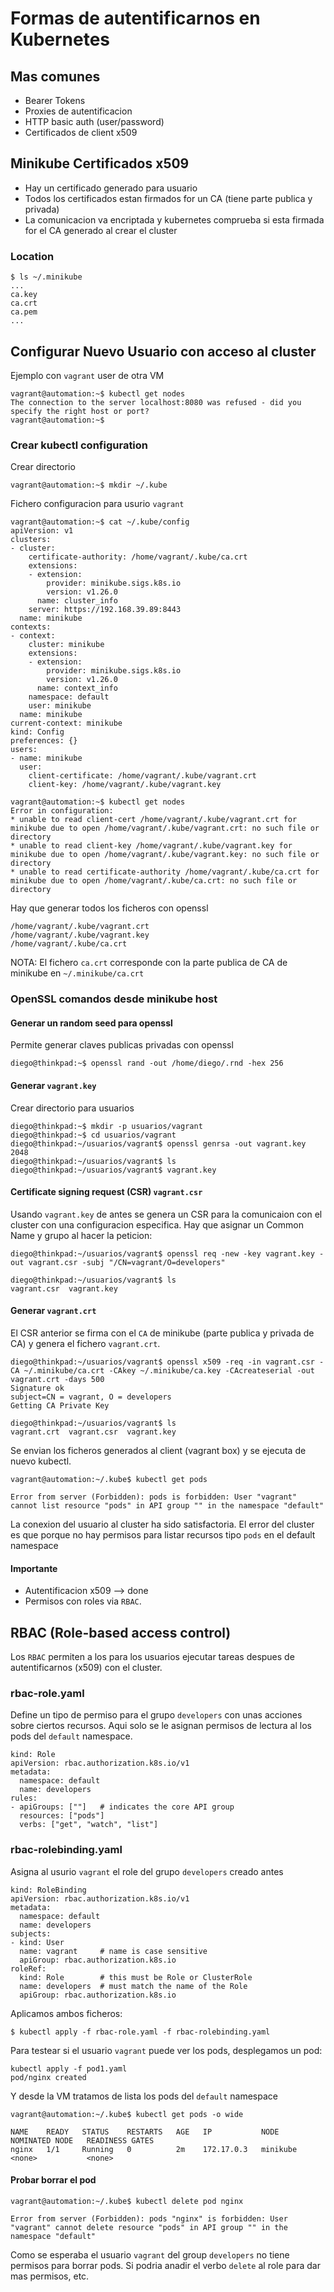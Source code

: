 # Formas de autentificarnos en Kubernetes

## Mas comunes
* Bearer Tokens
* Proxies de autentificacion
* HTTP basic auth (user/password)
* Certificados de client x509

## Minikube Certificados x509

* Hay un certificado generado para usuario
* Todos los certificados estan firmados for un CA (tiene parte publica y privada)
* La comunicacion va encriptada y kubernetes comprueba si esta firmada for el CA generado al crear el cluster

### Location

```
$ ls ~/.minikube
...
ca.key
ca.crt
ca.pem
...
```

## Configurar Nuevo Usuario con acceso al cluster

Ejemplo con `vagrant` user de otra VM

```
vagrant@automation:~$ kubectl get nodes
The connection to the server localhost:8080 was refused - did you specify the right host or port?
vagrant@automation:~$
```

### Crear kubectl configuration

Crear directorio
```
vagrant@automation:~$ mkdir ~/.kube
```

Fichero configuracion para usurio `vagrant`

```
vagrant@automation:~$ cat ~/.kube/config 
apiVersion: v1
clusters:
- cluster:
    certificate-authority: /home/vagrant/.kube/ca.crt
    extensions:
    - extension:
        provider: minikube.sigs.k8s.io
        version: v1.26.0
      name: cluster_info
    server: https://192.168.39.89:8443
  name: minikube
contexts:
- context:
    cluster: minikube
    extensions:
    - extension:
        provider: minikube.sigs.k8s.io
        version: v1.26.0
      name: context_info
    namespace: default
    user: minikube
  name: minikube
current-context: minikube
kind: Config
preferences: {}
users:
- name: minikube
  user:
    client-certificate: /home/vagrant/.kube/vagrant.crt
    client-key: /home/vagrant/.kube/vagrant.key
```

```
vagrant@automation:~$ kubectl get nodes
Error in configuration: 
* unable to read client-cert /home/vagrant/.kube/vagrant.crt for minikube due to open /home/vagrant/.kube/vagrant.crt: no such file or directory
* unable to read client-key /home/vagrant/.kube/vagrant.key for minikube due to open /home/vagrant/.kube/vagrant.key: no such file or directory
* unable to read certificate-authority /home/vagrant/.kube/ca.crt for minikube due to open /home/vagrant/.kube/ca.crt: no such file or directory
```

Hay que generar todos los ficheros con openssl

```
/home/vagrant/.kube/vagrant.crt
/home/vagrant/.kube/vagrant.key
/home/vagrant/.kube/ca.crt
```

NOTA: El fichero `ca.crt` corresponde con la parte publica de CA de minikube en `~/.minikube/ca.crt`


### OpenSSL comandos desde minikube host

#### Generar un random seed para openssl

Permite generar claves publicas privadas con openssl

```
diego@thinkpad:~$ openssl rand -out /home/diego/.rnd -hex 256
```

#### Generar `vagrant.key`

Crear directorio para usuarios

```
diego@thinkpad:~$ mkdir -p usuarios/vagrant
diego@thinkpad:~$ cd usuarios/vagrant
diego@thinkpad:~/usuarios/vagrant$ openssl genrsa -out vagrant.key 2048
diego@thinkpad:~/usuarios/vagrant$ ls
diego@thinkpad:~/usuarios/vagrant$ vagrant.key
``` 

#### Certificate signing request (CSR) `vagrant.csr`
Usando `vagrant.key` de antes se genera un CSR para la comunicaion con el cluster con una configuracion especifica. Hay que asignar un Common Name  y grupo al hacer la peticion:

```
diego@thinkpad:~/usuarios/vagrant$ openssl req -new -key vagrant.key -out vagrant.csr -subj "/CN=vagrant/O=developers"

diego@thinkpad:~/usuarios/vagrant$ ls
vagrant.csr  vagrant.key
```

#### Generar `vagrant.crt`
El CSR anterior se firma con el `CA` de minikube (parte publica y privada de CA) y genera el fichero `vagrant.crt`.

```
diego@thinkpad:~/usuarios/vagrant$ openssl x509 -req -in vagrant.csr -CA ~/.minikube/ca.crt -CAkey ~/.minikube/ca.key -CAcreateserial -out vagrant.crt -days 500
Signature ok
subject=CN = vagrant, O = developers
Getting CA Private Key

diego@thinkpad:~/usuarios/vagrant$ ls
vagrant.crt  vagrant.csr  vagrant.key
```

Se envian los ficheros generados al client (vagrant box) y se ejecuta de nuevo kubectl.

```
vagrant@automation:~/.kube$ kubectl get pods

Error from server (Forbidden): pods is forbidden: User "vagrant" cannot list resource "pods" in API group "" in the namespace "default"
```

La conexion del usuario al cluster ha sido satisfactoria. El error del cluster es que porque no hay permisos para listar recursos tipo `pods` en el default namespace


#### Importante
* Autentificacion x509 --> done
* Permisos con roles via `RBAC`.


## RBAC (Role-based access control)
Los `RBAC` permiten a los para los usuarios ejecutar tareas despues de autentificarnos (x509) con el cluster.


### rbac-role.yaml
Define un tipo de permiso para el grupo `developers` con unas acciones sobre ciertos recursos. Aqui solo se le asignan permisos de lectura al los pods del `default` namespace.

```
kind: Role
apiVersion: rbac.authorization.k8s.io/v1
metadata:
  namespace: default
  name: developers
rules:
- apiGroups: [""]   # indicates the core API group
  resources: ["pods"]
  verbs: ["get", "watch", "list"]
```
### rbac-rolebinding.yaml
Asigna al usurio `vagrant` el role del grupo `developers` creado antes

```
kind: RoleBinding
apiVersion: rbac.authorization.k8s.io/v1
metadata:
  namespace: default
  name: developers
subjects:
- kind: User
  name: vagrant     # name is case sensitive
  apiGroup: rbac.authorization.k8s.io
roleRef:
  kind: Role        # this must be Role or ClusterRole
  name: developers  # must match the name of the Role
  apiGroup: rbac.authorization.k8s.io
```

Aplicamos ambos ficheros:

```
$ kubectl apply -f rbac-role.yaml -f rbac-rolebinding.yaml    
```

Para testear si el usuario `vagrant` puede ver los pods, desplegamos un pod:
```
kubectl apply -f pod1.yaml 
pod/nginx created                                                          
```

Y desde la VM tratamos de lista los pods del `default` namespace

```
vagrant@automation:~/.kube$ kubectl get pods -o wide

NAME    READY   STATUS    RESTARTS   AGE   IP           NODE       NOMINATED NODE   READINESS GATES
nginx   1/1     Running   0          2m    172.17.0.3   minikube   <none>           <none>
```

#### Probar borrar el pod

```
vagrant@automation:~/.kube$ kubectl delete pod nginx 

Error from server (Forbidden): pods "nginx" is forbidden: User "vagrant" cannot delete resource "pods" in API group "" in the namespace "default"
```

Como se esperaba el usuario `vagrant` del group `developers` no tiene permisos para borrar pods. Si podria anadir el verbo `delete` al role para dar mas permisos, etc.

